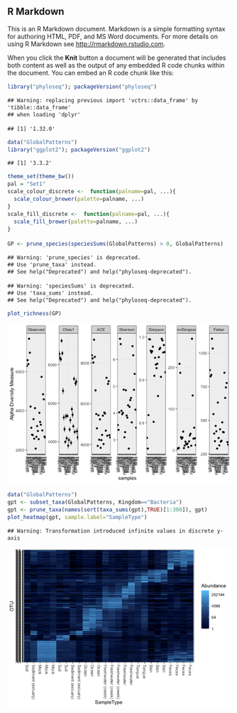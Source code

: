 R Markdown
----------

This is an R Markdown document. Markdown is a simple formatting syntax
for authoring HTML, PDF, and MS Word documents. For more details on
using R Markdown see
<a href="http://rmarkdown.rstudio.com" class="uri">http://rmarkdown.rstudio.com</a>.

When you click the **Knit** button a document will be generated that
includes both content as well as the output of any embedded R code
chunks within the document. You can embed an R code chunk like this:

``` r
library("phyloseq"); packageVersion("phyloseq")
```

    ## Warning: replacing previous import 'vctrs::data_frame' by 'tibble::data_frame'
    ## when loading 'dplyr'

    ## [1] '1.32.0'

``` r
data("GlobalPatterns")
library("ggplot2"); packageVersion("ggplot2")
```

    ## [1] '3.3.2'

``` r
theme_set(theme_bw())
pal = "Set1"
scale_colour_discrete <-  function(palname=pal, ...){
  scale_colour_brewer(palette=palname, ...)
}
scale_fill_discrete <-  function(palname=pal, ...){
  scale_fill_brewer(palette=palname, ...)
}

GP <- prune_species(speciesSums(GlobalPatterns) > 0, GlobalPatterns)
```

    ## Warning: 'prune_species' is deprecated.
    ## Use 'prune_taxa' instead.
    ## See help("Deprecated") and help("phyloseq-deprecated").

    ## Warning: 'speciesSums' is deprecated.
    ## Use 'taxa_sums' instead.
    ## See help("Deprecated") and help("phyloseq-deprecated").

``` r
plot_richness(GP)
```

![](phyloseq_demo_files/figure-markdown_github/unnamed-chunk-1-1.png)

``` r
data("GlobalPatterns")
gpt <- subset_taxa(GlobalPatterns, Kingdom=="Bacteria")
gpt <- prune_taxa(names(sort(taxa_sums(gpt),TRUE)[1:300]), gpt)
plot_heatmap(gpt, sample.label="SampleType")
```

    ## Warning: Transformation introduced infinite values in discrete y-axis

![](phyloseq_demo_files/figure-markdown_github/unnamed-chunk-2-1.png)
